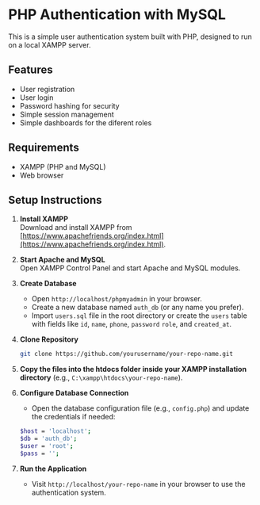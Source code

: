 # PHP Authentication with MySQL

This is a simple user authentication system built with PHP, designed to run on a local XAMPP server.

## Features

- User registration
- User login
- Password hashing for security
- Simple session management
- Simple dashboards for the diferent roles

## Requirements

- XAMPP (PHP and MySQL)
- Web browser

## Setup Instructions

1. **Install XAMPP**  
   Download and install XAMPP from [https://www.apachefriends.org/index.html](https://www.apachefriends.org/index.html).

2. **Start Apache and MySQL**  
   Open XAMPP Control Panel and start Apache and MySQL modules.

3. **Create Database**  
   - Open `http://localhost/phpmyadmin` in your browser.  
   - Create a new database named `auth_db` (or any name you prefer).  
   - Import `users.sql` file in the root directory or create the `users` table with fields like `id`, `name`, `phone`, `password` `role`,  and `created_at`.

4. **Clone Repository**  
   ```bash
   git clone https://github.com/yourusername/your-repo-name.git
   
5. **Copy the files into the htdocs folder inside your XAMPP installation directory** (e.g., `C:\xampp\htdocs\your-repo-name`).

6. **Configure Database Connection**
   - Open the database configuration file (e.g., `config.php`) and update the credentials if needed:
   ```bash
   $host = 'localhost';
   $db = 'auth_db';
   $user = 'root';
   $pass = '';
7. **Run the Application**
   - Visit `http://localhost/your-repo-name` in your browser to use the authentication system.

